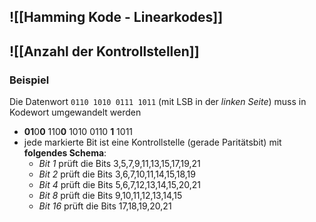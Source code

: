 ## ![[Hamming Kode - Linearkodes]]
## ![[Anzahl der Kontrollstellen]]

### Beispiel 
Die Datenwort `0110 1010 0111 1011` (mit LSB in der *linken Seite*) muss in Kodewort umgewandelt werden 
 - **01**0**0** 110**0** 1010 0110 **1** 1011
 - jede markierte Bit ist eine Kontrollstelle (gerade Paritätsbit) mit **folgendes Schema**:
	- *Bit 1* prüft die Bits 3,5,7,9,11,13,15,17,19,21
	- *Bit 2* prüft die Bits 3,6,7,10,11,14,15,18,19
	- *Bit 4* prüft die Bits 5,6,7,12,13,14,15,20,21
	- *Bit 8* prüft die Bits 9,10,11,12,13,14,15
	- *Bit 16* prüft die Bits 17,18,19,20,21
 
